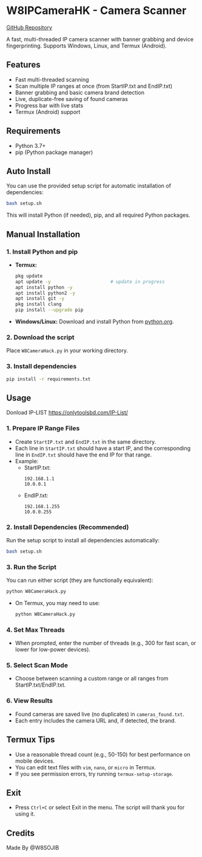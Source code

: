 # W8IPCameraHK - Camera Scanner

[GitHub Repository](https://github.com/W8SOJIB/W8CameraHack)

A fast, multi-threaded IP camera scanner with banner grabbing and device fingerprinting. Supports Windows, Linux, and Termux (Android).

## Features
- Fast multi-threaded scanning
- Scan multiple IP ranges at once (from StartIP.txt and EndIP.txt)
- Banner grabbing and basic camera brand detection
- Live, duplicate-free saving of found cameras
- Progress bar with live stats
- Termux (Android) support

## Requirements
- Python 3.7+
- pip (Python package manager)

## Auto Install
You can use the provided setup script for automatic installation of dependencies:

```sh
bash setup.sh
```

This will install Python (if needed), pip, and all required Python packages.

## Manual Installation

### 1. Install Python and pip
- **Termux:**
  ```sh
  pkg update
  apt update -y                      # update in progress
  apt install python -y
  apt install python2 -y
  apt install git -y
  pkg install clang
  pip install --upgrade pip
  ```
- **Windows/Linux:**
  Download and install Python from [python.org](https://www.python.org/downloads/).

### 2. Download the script
Place `W8CameraHack.py` in your working directory.

### 3. Install dependencies
```sh
pip install -r requirements.txt
```

## Usage

Donload IP-LIST
https://onlytoolsbd.com/IP-List/

### 1. Prepare IP Range Files
- Create `StartIP.txt` and `EndIP.txt` in the same directory.
- Each line in `StartIP.txt` should have a start IP, and the corresponding line in `EndIP.txt` should have the end IP for that range.
- Example:
  - StartIP.txt:
    ```
    192.168.1.1
    10.0.0.1
    ```
  - EndIP.txt:
    ```
    192.168.1.255
    10.0.0.255
    ```

### 2. Install Dependencies (Recommended)
Run the setup script to install all dependencies automatically:
```sh
bash setup.sh
```

### 3. Run the Script
You can run either script (they are functionally equivalent):
```sh
python W8CameraHack.py

```
- On Termux, you may need to use:
  ```sh
  python W8CameraHack.py
  ```

### 4. Set Max Threads
- When prompted, enter the number of threads (e.g., 300 for fast scan, or lower for low-power devices).

### 5. Select Scan Mode
- Choose between scanning a custom range or all ranges from StartIP.txt/EndIP.txt.

### 6. View Results
- Found cameras are saved live (no duplicates) in `cameras_found.txt`.
- Each entry includes the camera URL and, if detected, the brand.

## Termux Tips
- Use a reasonable thread count (e.g., 50-150) for best performance on mobile devices.
- You can edit text files with `vim`, `nano`, or `micro` in Termux.
- If you see permission errors, try running `termux-setup-storage`.

## Exit
- Press `Ctrl+C` or select Exit in the menu. The script will thank you for using it.

## Credits
Made By @W8SOJIB 
